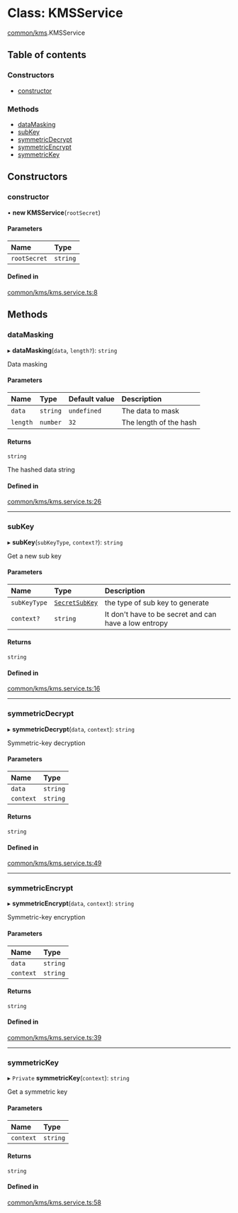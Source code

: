 # Class: KMSService

[common/kms](../modules/common_kms.md).KMSService

## Table of contents

### Constructors

- [constructor](common_kms.KMSService.md#constructor)

### Methods

- [dataMasking](common_kms.KMSService.md#datamasking)
- [subKey](common_kms.KMSService.md#subkey)
- [symmetricDecrypt](common_kms.KMSService.md#symmetricdecrypt)
- [symmetricEncrypt](common_kms.KMSService.md#symmetricencrypt)
- [symmetricKey](common_kms.KMSService.md#symmetrickey)

## Constructors

### <a id="constructor" name="constructor"></a> constructor

• **new KMSService**(`rootSecret`)

#### Parameters

| Name         | Type     |
| :----------- | :------- |
| `rootSecret` | `string` |

#### Defined in

[common/kms/kms.service.ts:8](https://github.com/brickdoc/brickdoc/blob/master/apps/server-api/src/common/kms/kms.service.ts#L8)

## Methods

### <a id="datamasking" name="datamasking"></a> dataMasking

▸ **dataMasking**(`data`, `length?`): `string`

Data masking

#### Parameters

| Name     | Type     | Default value | Description            |
| :------- | :------- | :------------ | :--------------------- |
| `data`   | `string` | `undefined`   | The data to mask       |
| `length` | `number` | `32`          | The length of the hash |

#### Returns

`string`

The hashed data string

#### Defined in

[common/kms/kms.service.ts:26](https://github.com/brickdoc/brickdoc/blob/master/apps/server-api/src/common/kms/kms.service.ts#L26)

---

### <a id="subkey" name="subkey"></a> subKey

▸ **subKey**(`subKeyType`, `context?`): `string`

Get a new sub key

#### Parameters

| Name         | Type                                                  | Description                                           |
| :----------- | :---------------------------------------------------- | :---------------------------------------------------- |
| `subKeyType` | [`SecretSubKey`](../enums/common_kms.SecretSubKey.md) | the type of sub key to generate                       |
| `context?`   | `string`                                              | It don't have to be secret and can have a low entropy |

#### Returns

`string`

#### Defined in

[common/kms/kms.service.ts:16](https://github.com/brickdoc/brickdoc/blob/master/apps/server-api/src/common/kms/kms.service.ts#L16)

---

### <a id="symmetricdecrypt" name="symmetricdecrypt"></a> symmetricDecrypt

▸ **symmetricDecrypt**(`data`, `context`): `string`

Symmetric-key decryption

#### Parameters

| Name      | Type     |
| :-------- | :------- |
| `data`    | `string` |
| `context` | `string` |

#### Returns

`string`

#### Defined in

[common/kms/kms.service.ts:49](https://github.com/brickdoc/brickdoc/blob/master/apps/server-api/src/common/kms/kms.service.ts#L49)

---

### <a id="symmetricencrypt" name="symmetricencrypt"></a> symmetricEncrypt

▸ **symmetricEncrypt**(`data`, `context`): `string`

Symmetric-key encryption

#### Parameters

| Name      | Type     |
| :-------- | :------- |
| `data`    | `string` |
| `context` | `string` |

#### Returns

`string`

#### Defined in

[common/kms/kms.service.ts:39](https://github.com/brickdoc/brickdoc/blob/master/apps/server-api/src/common/kms/kms.service.ts#L39)

---

### <a id="symmetrickey" name="symmetrickey"></a> symmetricKey

▸ `Private` **symmetricKey**(`context`): `string`

Get a symmetric key

#### Parameters

| Name      | Type     |
| :-------- | :------- |
| `context` | `string` |

#### Returns

`string`

#### Defined in

[common/kms/kms.service.ts:58](https://github.com/brickdoc/brickdoc/blob/master/apps/server-api/src/common/kms/kms.service.ts#L58)

